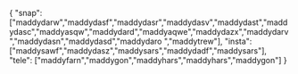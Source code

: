 {
  "snap":  ["maddydarw","maddydasf","maddydasr","maddydasv","maddydast","maddydasc","maddyasqw","maddydard","maddyaqwe","maddydazx","maddydarv","maddydasn","maddydasd","maddydaro ","maddytrew"],
  "insta": ["maddysawf","maddydasz","maddysars","maddydadf","maddysars"],
  "tele":  ["maddyfarn","maddygon","maddyhars","maddyhars","maddygon"]
}
